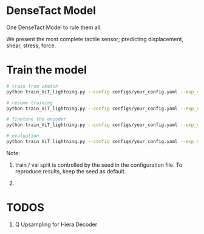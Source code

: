 # DenseTact Model

One DenseTact Model to rule them all.

We present the most complete tactile sensor; predicting displacement, shear, stress, force.

# Train the model 

```bash
# train from sketch
python train_ViT_lightning.py --config configs/your_config.yaml --exp_name /path/to/expname

# resume training
python train_ViT_lightning.py --config configs/your_config.yaml --exp_name /path/to/expname --ckpt_path /path/to/checkpoint

# finetune the encoder
python train_ViT_lightning.py --config configs/your_config.yaml --exp_name /path/to/expname --ckpt_path /path/to/checkpoint --finetune

# evaluation
python train_ViT_lightning.py --config configs/your_config.yaml --exp_name /path/to/expname --ckpt_path /path/to/checkpoint --eval
```

Note:

1. train / val split is controlled by the seed in the configuration file. To reproduce results, keep the seed as default. 

2. 

# TODOS

1. Q Upsampling for Hiera Decoder
